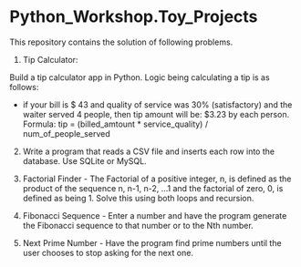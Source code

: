 # Python_Workshop.Toy_Projects

This repository contains the solution of following problems.

1.  Tip Calculator:

Build a tip calculator app in Python. Logic being calculating a tip is as follows:
- if your bill is $ 43 and quality of service was 30% (satisfactory) and the waiter served 4
people, then tip amount will be: $3.23 by each person.
Formula: tip = (billed_amtount * service_quality) / num_of_people_served


2. Write a program that reads a CSV file and inserts each row into the database. Use SQLite or
MySQL.


3. Factorial Finder - The Factorial of a positive integer, n, is defined as the product of the sequence n, n-1, n-2, ...1 and 
   the factorial of zero, 0, is defined as being 1. Solve this using both loops and recursion.
   
4. Fibonacci Sequence - Enter a number and have the program generate the Fibonacci sequence to that number or to the Nth number.


5. Next Prime Number - Have the program find prime numbers until the user chooses to stop asking for the next one.
